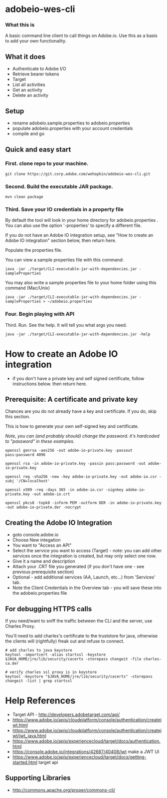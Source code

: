 # adobeio-wes-cli

### What this is
A basic command line client to call things on Adobe.io.  Use this as a basis to add your own functionality.

## What it does
* Authenticate to Adobe I/O
* Retrieve bearer tokens
* Target
 * List all activities
 * Get an activity
 * Delete an activity
 

## Setup

* rename adobeio.sample.properties to adobeio.properties
* populate adobeio.properties with your account credentials 
* compile and go

## Quick and easy start

### First. clone repo to your machine.
```
git clone https://git.corp.adobe.com/wehopkin/adobeio-wes-cli.git
```

### Second.  Build the executable JAR package.
```
mvn clean package
```

### Third. Save your IO credentials in a property file
By default the tool will look in your home directory for adobeio.properties .  You can also use the option '-properties' to specify a different file.

If you do not have an Adobe IO integration setup, see "How to create an Adobe IO integration" section below, then return here.

Populate the properties file.

You can view a sample properties file with this command:
```
java -jar ./target/CLI-executable-jar-with-dependencies.jar -sampleProperties
```
You may also write a sample properties file to your home folder using this command (Mac/Unix)
```
java -jar ./target/CLI-executable-jar-with-dependencies.jar -sampleProperties > ~/adobeio.properties
```

### Four. Begin playing with API

Third. Run.  See the help. It will tell you what args you need.
```
java -jar ./target/CLI-executable-jar-with-dependencies.jar -help
```

# How to create an Adobe IO integration
* if you don't have a private key and self signed certificate, follow instructions below. then return here.

## Prerequisite: A certificate and private key
Chances are you do not already have a key and certificate. If you do, skip this section. 

This is how to generate your own self-signed key and certificate.

_Note, you can (and probably should) change the password.  it's hardcoded to "password" in these examples._

```
openssl genrsa -aes256 -out adobe-io-private.key -passout pass:password 4096

openssl rsa -in adobe-io-private.key -passin pass:password -out adobe-io-private.key

openssl req -sha256 -new -key adobe-io-private.key -out adobe-io.csr -subj '/CN=localhost'

openssl x509 -req -days 365 -in adobe-io.csr -signkey adobe-io-private.key -out adobe-io.crt

openssl pkcs8 -topk8 -inform PEM -outform DER -in adobe-io-private.key -out adobe-io-private.der -nocrypt
```

## Creating the Adobe IO Integration
* goto console.adobe.io
 * Choose New integation
 * You want to "Access an API"
 * Select the service you want to access (Target) - note: you can add other services once the integration is created, but may only select one now.
  * Give it a name and description
  * Attach your .CRT file you generated (if you don't have one - see previous prerequisite section)
  * Optional - add additional services (AA, Launch, etc...) from 'Services' tab.
* Note the Client Credentials in the Overview tab - you will save these into the adobeio.properties file

## For debugging HTTPS calls
If you need/want to sniff the traffic between the CLI and the server, use Charles Proxy.

You'll need to add charles's certificate to the truststore for java, otherwise the clients will (rightfully) freak out and refuse to connect.

```
# add charles to java keystore
keytool -importcert -alias startssl -keystore $JAVA_HOME/jre/lib/security/cacerts -storepass changeit -file charles-ca.der

# verify charles ssl proxy is in keystore
keytool -keystore "$JAVA_HOME/jre/lib/security/cacerts" -storepass changeit -list | grep startssl
```

# Help References
* Target API - http://developers.adobetarget.com/api/
* https://www.adobe.io/apis/cloudplatform/console/authentication/createjwt.html
* https://www.adobe.io/apis/cloudplatform/console/authentication/createjwt/jwt_java.html
* https://www.adobe.io/apis/experiencecloud/target/docs/authentication.html
* https://console.adobe.io/integrations/42687/40408/jwt make a JWT UI
* https://www.adobe.io/apis/experiencecloud/target/docs/getting-started.html target api

## Supporting Libraries
* http://commons.apache.org/proper/commons-cli/
